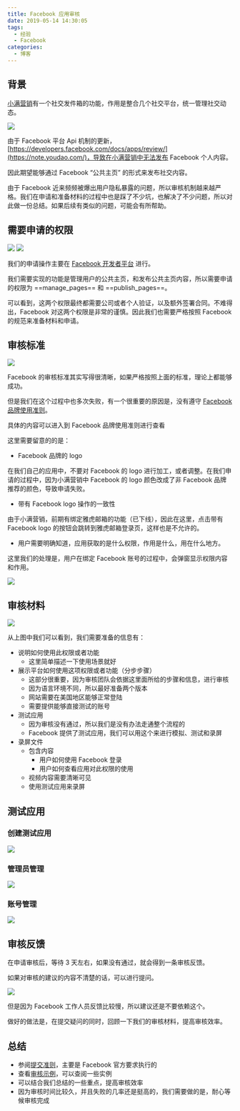 ```yaml
---
title: Facebook 应用审核
date: 2019-05-14 14:30:05
tags:
  - 经验
  - Facebook
categories:
  - 博客
---
```


## 背景

[小满营销](https://crm.xiaoman.cn/marketing)有一个社交发件箱的功能，作用是整合几个社交平台，统一管理社交动态。

![](https://static.skynian.cn/20190513151408.png)

由于 Facebook 平台 Api 机制的更新，[https://developers.facebook.com/docs/apps/review/](https://note.youdao.com/)，导致在小满营销中无法发布 Facebook 个人内容。

因此期望能够通过 Facebook “公共主页” 的形式来发布社交内容。

由于 Facebook 近来频频被爆出用户隐私暴露的问题，所以审核机制越来越严格。我们在申请和准备材料的过程中也是踩了不少坑，也解决了不少问题，所以对此做一份总结。如果后续有类似的问题，可能会有所帮助。

## 需要申请的权限

![](https://static.skynian.cn/20190513152832.png)
![](https://static.skynian.cn/20190513152910.png)

我们的申请操作主要在 [Facebook 开发者平台](https://note.youdao.com/) 进行。

我们需要实现的功能是管理用户的公共主页，和发布公共主页内容，所以需要申请的权限为 ==manage_pages== 和 ==publish_pages==。

可以看到，这两个权限最终都需要公司或者个人验证，以及额外签署合同。不难得出，Facebook 对这两个权限是非常的谨慎。因此我们也需要严格按照 Facebook 的规范来准备材料和申请。

## 审核标准

![](https://static.skynian.cn/20190513154016.png)

Facebook 的审核标准其实写得很清晰，如果严格按照上面的标准，理论上都能够成功。

但是我们在这个过程中也多次失败，有一个很重要的原因是，没有遵守 [Facebook 品牌使用准则](https://developers.facebook.com/docs/facebook-login/userexperience/#buttondesign)。

具体的内容可以进入到 Facebook 品牌使用准则进行查看

这里需要留意的的是：

- Facebook 品牌的 logo

在我们自己的应用中，不要对 Facebook 的 logo 进行加工，或者调整。在我们申请的过程中，因为小满营销中 Facebook 的 logo 颜色改成了非 Facebook 品牌推荐的颜色，导致申请失败。

- 带有 Facebook logo 操作的一致性

由于小满营销，前期有绑定雅虎邮箱的功能（已下线），因此在这里，点击带有 Facebook logo 的按钮会跳转到雅虎邮箱登录页，这样也是不允许的。

- 用户需要明确知道，应用获取的是什么权限，作用是什么，用在什么地方。

这里我们的处理是，用户在绑定 Facebook 账号的过程中，会弹窗显示权限内容和作用。

![](https://static.skynian.cn/20190513155801.png)

## 审核材料

![](https://static.skynian.cn/20190513160315.png)

从上图中我们可以看到，我们需要准备的信息有：

- 说明如何使用此权限或者功能
  - 这里简单描述一下使用场景就好
- 展示平台如何使用这项权限或者功能（分步步骤）
  - 这部分很重要，因为审核团队会依据这里面所给的步骤和信息，进行审核
  - 因为语言环境不同，所以最好准备两个版本
  - 网站需要在美国地区能够正常登陆
  - 需要提供能够直接测试的账号
- 测试应用
  - 因为审核没有通过，所以我们是没有办法走通整个流程的
  - Facebook 提供了测试应用，我们可以用这个来进行模拟、测试和录屏
- 录屏文件
  - 包含内容
    - 用户如何使用 Facebook 登录
    - 用户如何查看应用对此权限的使用
  - 视频内容需要清晰可见
  - 使用测试应用来录屏

## 测试应用

### 创建测试应用

![](https://static.skynian.cn/20190513163711.png)

### 管理员管理

![](https://static.skynian.cn/20190513163813.png)

### 账号管理

![](https://static.skynian.cn/20190513163856.png)

## 审核反馈

在申请审核后，等待 3 天左右，如果没有通过，就会得到一条审核反馈。

如果对审核的建议的内容不清楚的话，可以进行提问。

![](https://static.skynian.cn/20190513164209.png)

但是因为 Facebook 工作人员反馈比较慢，所以建议还是不要依赖这个。

做好的做法是，在提交疑问的同时，回顾一下我们的审核材料，提高审核效率。

## 总结

- 参阅[提交准则](https://developers.facebook.com/docs/apps/review/submission-guidelines)，主要是 Facebook 官方要求执行的
- 查看[审核示例](https://developers.facebook.com/docs/apps/review/?translation)，可以查阅一些实例
- 可以结合我们总结的一些重点，提高审核效率
- 因为审核时间比较久，并且失败的几率还是挺高的，我们需要做的是，耐心等候审核完成
